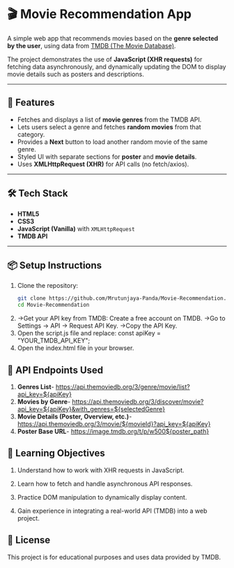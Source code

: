 # 🎬 Movie Recommendation App  

A simple web app that recommends movies based on the **genre selected by the user**, using data from [TMDB (The Movie Database)](https://www.themoviedb.org/).  

The project demonstrates the use of **JavaScript (XHR requests)** for fetching data asynchronously, and dynamically updating the DOM to display movie details such as posters and descriptions.  

---

## 🚀 Features
- Fetches and displays a list of **movie genres** from the TMDB API.  
- Lets users select a genre and fetches **random movies** from that category.  
- Provides a **Next** button to load another random movie of the same genre.  
- Styled UI with separate sections for **poster** and **movie details**.  
- Uses **XMLHttpRequest (XHR)** for API calls (no fetch/axios).  

---

## 🛠️ Tech Stack
- **HTML5**  
- **CSS3**  
- **JavaScript (Vanilla)** with `XMLHttpRequest`  
- **TMDB API**  

---

## 📦 Setup Instructions
1. Clone the repository:  
   ```bash
   git clone https://github.com/Mrutunjaya-Panda/Movie-Recommendation.git
   cd Movie-Recommendation
2. ->Get your API key from TMDB: Create a free account on TMDB.
   ->Go to Settings → API → Request API Key.
   ->Copy the API Key.
3. Open the script.js file and replace:
   const apiKey = "YOUR_TMDB_API_KEY";
4. Open the index.html file in your browser.
   

## 🔑 API Endpoints Used

1. **Genres List**- https://api.themoviedb.org/3/genre/movie/list?api_key=${apiKey}
2. **Movies by Genre**- https://api.themoviedb.org/3/discover/movie?api_key=${apiKey}&with_genres=${selectedGenre}
3. **Movie Details (Poster, Overview, etc.)**- https://api.themoviedb.org/3/movie/${movieId}?api_key=${apiKey}
4. **Poster Base URL**- https://image.tmdb.org/t/p/w500${poster_path}


## 🎯 Learning Objectives

1. Understand how to work with XHR requests in JavaScript.

2. Learn how to fetch and handle asynchronous API responses.

3. Practice DOM manipulation to dynamically display content.

4. Gain experience in integrating a real-world API (TMDB) into a web project.

## 📝 License

This project is for educational purposes and uses data provided by TMDB.
